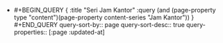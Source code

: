 - #+BEGIN_QUERY
  {
  :title "Seri Jam Kantor"
  :query (and (page-property type "content")(page-property content-series "Jam Kantor"))
  }
  #+END_QUERY
  query-sort-by:: page
  query-sort-desc:: true
  query-properties:: [:page :updated-at]
